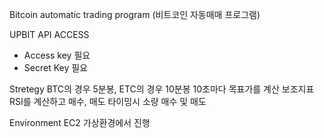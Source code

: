 Bitcoin automatic trading program (비트코인 자동매매 프로그램)

UPBIT API ACCESS
- Access key 필요
- Secret Key 필요

Stretegy
BTC의 경우 5분봉, ETC의 경우 10분봉
10초마다 목표가를 계산
보조지표 RSI를 계산하고 매수, 매도 타이밍시 소량 매수 및 매도

Environment
EC2 가상환경에서 진행
